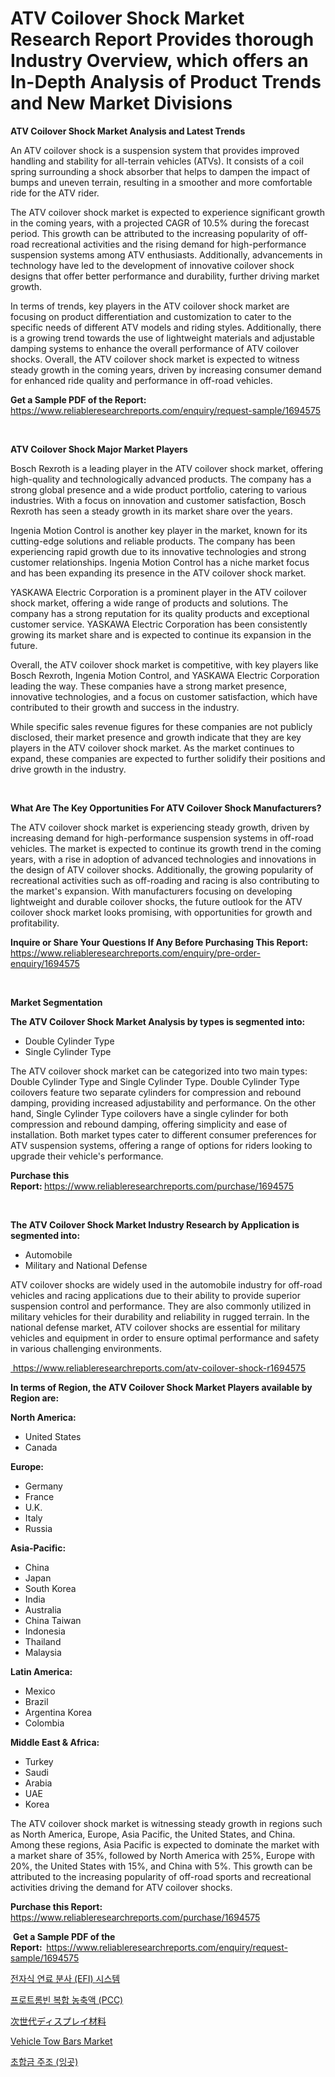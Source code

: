 <p><h1>ATV Coilover Shock Market Research Report Provides thorough Industry Overview, which offers an In-Depth Analysis of Product Trends and New Market Divisions</h1></p><p><strong>ATV Coilover Shock Market Analysis and Latest Trends</strong></p>
<p><p>An ATV coilover shock is a suspension system that provides improved handling and stability for all-terrain vehicles (ATVs). It consists of a coil spring surrounding a shock absorber that helps to dampen the impact of bumps and uneven terrain, resulting in a smoother and more comfortable ride for the ATV rider.</p><p>The ATV coilover shock market is expected to experience significant growth in the coming years, with a projected CAGR of 10.5% during the forecast period. This growth can be attributed to the increasing popularity of off-road recreational activities and the rising demand for high-performance suspension systems among ATV enthusiasts. Additionally, advancements in technology have led to the development of innovative coilover shock designs that offer better performance and durability, further driving market growth.</p><p>In terms of trends, key players in the ATV coilover shock market are focusing on product differentiation and customization to cater to the specific needs of different ATV models and riding styles. Additionally, there is a growing trend towards the use of lightweight materials and adjustable damping systems to enhance the overall performance of ATV coilover shocks. Overall, the ATV coilover shock market is expected to witness steady growth in the coming years, driven by increasing consumer demand for enhanced ride quality and performance in off-road vehicles.</p></p>
<p><strong>Get a Sample PDF of the Report:&nbsp;</strong> <a href="https://www.reliableresearchreports.com/enquiry/request-sample/1694575">https://www.reliableresearchreports.com/enquiry/request-sample/1694575</a></p>
<p>&nbsp;</p>
<p><strong>ATV Coilover Shock Major Market Players</strong></p>
<p><p>Bosch Rexroth is a leading player in the ATV coilover shock market, offering high-quality and technologically advanced products. The company has a strong global presence and a wide product portfolio, catering to various industries. With a focus on innovation and customer satisfaction, Bosch Rexroth has seen a steady growth in its market share over the years.</p><p>Ingenia Motion Control is another key player in the market, known for its cutting-edge solutions and reliable products. The company has been experiencing rapid growth due to its innovative technologies and strong customer relationships. Ingenia Motion Control has a niche market focus and has been expanding its presence in the ATV coilover shock market.</p><p>YASKAWA Electric Corporation is a prominent player in the ATV coilover shock market, offering a wide range of products and solutions. The company has a strong reputation for its quality products and exceptional customer service. YASKAWA Electric Corporation has been consistently growing its market share and is expected to continue its expansion in the future.</p><p>Overall, the ATV coilover shock market is competitive, with key players like Bosch Rexroth, Ingenia Motion Control, and YASKAWA Electric Corporation leading the way. These companies have a strong market presence, innovative technologies, and a focus on customer satisfaction, which have contributed to their growth and success in the industry.</p><p>While specific sales revenue figures for these companies are not publicly disclosed, their market presence and growth indicate that they are key players in the ATV coilover shock market. As the market continues to expand, these companies are expected to further solidify their positions and drive growth in the industry.</p></p>
<p>&nbsp;</p>
<p><strong>What Are The Key Opportunities For ATV Coilover Shock Manufacturers?</strong></p>
<p><p>The ATV coilover shock market is experiencing steady growth, driven by increasing demand for high-performance suspension systems in off-road vehicles. The market is expected to continue its growth trend in the coming years, with a rise in adoption of advanced technologies and innovations in the design of ATV coilover shocks. Additionally, the growing popularity of recreational activities such as off-roading and racing is also contributing to the market's expansion. With manufacturers focusing on developing lightweight and durable coilover shocks, the future outlook for the ATV coilover shock market looks promising, with opportunities for growth and profitability.</p></p>
<p><strong>Inquire or Share Your Questions If Any Before Purchasing This Report:</strong> <a href="https://www.reliableresearchreports.com/enquiry/pre-order-enquiry/1694575">https://www.reliableresearchreports.com/enquiry/pre-order-enquiry/1694575</a></p>
<p>&nbsp;</p>
<p><strong>Market Segmentation</strong></p>
<p><strong>The ATV Coilover Shock Market Analysis by types is segmented into:</strong></p>
<p><ul><li>Double Cylinder Type</li><li>Single Cylinder Type</li></ul></p>
<p><p>The ATV coilover shock market can be categorized into two main types: Double Cylinder Type and Single Cylinder Type. Double Cylinder Type coilovers feature two separate cylinders for compression and rebound damping, providing increased adjustability and performance. On the other hand, Single Cylinder Type coilovers have a single cylinder for both compression and rebound damping, offering simplicity and ease of installation. Both market types cater to different consumer preferences for ATV suspension systems, offering a range of options for riders looking to upgrade their vehicle's performance.</p></p>
<p><strong>Purchase this Report:&nbsp;</strong><a href="https://www.reliableresearchreports.com/purchase/1694575">https://www.reliableresearchreports.com/purchase/1694575</a></p>
<p>&nbsp;</p>
<p><strong>The ATV Coilover Shock Market Industry Research by Application is segmented into:</strong></p>
<p><ul><li>Automobile</li><li>Military and National Defense</li></ul></p>
<p><p>ATV coilover shocks are widely used in the automobile industry for off-road vehicles and racing applications due to their ability to provide superior suspension control and performance. They are also commonly utilized in military vehicles for their durability and reliability in rugged terrain. In the national defense market, ATV coilover shocks are essential for military vehicles and equipment in order to ensure optimal performance and safety in various challenging environments.</p></p>
<p><a href="https://www.reliableresearchreports.com/atv-coilover-shock-r1694575">&nbsp;https://www.reliableresearchreports.com/atv-coilover-shock-r1694575</a></p>
<p><strong>In terms of Region, the ATV Coilover Shock Market Players available by Region are:</strong></p>
<p>
    <p> <strong> North America: </strong>
        <ul>
            <li>United States</li>
            <li>Canada</li>
        </ul>
        </p> 
    <p> <strong> Europe: </strong>
        <ul>
            <li>Germany</li>
            <li>France</li>
            <li>U.K.</li>
            <li>Italy</li>
            <li>Russia</li>
        </ul>
        </p> 
    <p> <strong> Asia-Pacific: </strong>
        <ul>
            <li>China</li>
            <li>Japan</li>
            <li>South Korea</li>
            <li>India</li>
            <li>Australia</li>
            <li>China Taiwan</li>
            <li>Indonesia</li>
            <li>Thailand</li>
            <li>Malaysia</li>
        </ul>
        </p> 
    <p> <strong> Latin America: </strong>
        <ul>
            <li>Mexico</li>
            <li>Brazil</li>
            <li>Argentina Korea</li>
            <li>Colombia</li>
        </ul>
        </p> 
    <p> <strong> Middle East & Africa: </strong>
        <ul>
            <li>Turkey</li>
            <li>Saudi</li>
            <li>Arabia</li>
            <li>UAE</li>
            <li>Korea</li>
        </ul>
    </p>
    </p>
<p><p>The ATV coilover shock market is witnessing steady growth in regions such as North America, Europe, Asia Pacific, the United States, and China. Among these regions, Asia Pacific is expected to dominate the market with a market share of 35%, followed by North America with 25%, Europe with 20%, the United States with 15%, and China with 5%. This growth can be attributed to the increasing popularity of off-road sports and recreational activities driving the demand for ATV coilover shocks.</p></p>
<p><strong>Purchase this Report: </strong><a href="https://www.reliableresearchreports.com/purchase/1694575">https://www.reliableresearchreports.com/purchase/1694575</a></p>
<p>&nbsp;<strong>Get a Sample PDF of the Report:&nbsp;&nbsp;</strong><a href="https://www.reliableresearchreports.com/enquiry/request-sample/1694575">https://www.reliableresearchreports.com/enquiry/request-sample/1694575</a></p>
<p><strong></strong></p>
<p><p><a href="https://github.com/novabrown3/Market-Research-Report-List-1/blob/main/936191496467.md">전자식 연료 분사 (EFI) 시스템</a></p><p><a href="https://medium.com/@earlfeffersj/%ED%94%84%EB%A1%9C%ED%8A%B8%EB%A1%AC%EB%B9%88-%EB%B3%B5%ED%95%A9%EC%B2%B4-%EB%86%8D%EC%B6%95%EB%AC%BC-pcc-%EC%8B%9C%EC%9E%A5-2031%EB%85%84%EA%B9%8C%EC%A7%80%EC%9D%98-%ED%8A%B8%EB%A0%8C%EB%93%9C-%EC%98%88%EC%B8%A1-%EB%B0%8F-%EA%B2%BD%EC%9F%81-%EB%B6%84%EC%84%9D-876c7015bd23">프로트롬빈 복합 농축액 (PCC)</a></p><p><a href="https://medium.com/@kamdeall7845/%E6%AC%A1%E4%B8%96%E4%BB%A3%E3%83%87%E3%82%A3%E3%82%B9%E3%83%97%E3%83%AC%E3%82%A4%E7%B4%A0%E6%9D%90%E3%81%AE%E5%B8%82%E5%A0%B4%E3%81%AF-%E5%B8%82%E5%A0%B4%E3%82%B7%E3%82%A7%E3%82%A2-%E5%B8%82%E5%A0%B4%E3%83%88%E3%83%AC%E3%83%B3%E3%83%89-%E5%B8%82%E5%A0%B4%E6%88%90%E9%95%B7%E3%81%AB%E9%96%A2%E3%81%99%E3%82%8B%E6%83%85%E5%A0%B1%E3%82%92%E6%8F%90%E4%BE%9B%E3%81%97%E3%81%BE%E3%81%99-078083121963">次世代ディスプレイ材料</a></p><p><a href="https://github.com/ruddyyedelwadw/Market-Research-Report-List-2/blob/main/vehicle-tow-bars-market.md">Vehicle Tow Bars Market</a></p><p><a href="https://medium.com/@mehereenadusoye/%EC%8A%88%ED%8D%BC%ED%95%A9%EA%B8%88-%EB%A7%89%EB%8C%80-%EC%8B%9C%EC%9E%A5-%EB%B3%B4%EA%B3%A0%EC%84%9C%EB%8A%94-%EC%9D%B4-%EC%8B%9C%EC%9E%A5%EC%9D%98-%EC%B5%9C%EC%8B%A0-%ED%8A%B8%EB%A0%8C%EB%93%9C%EC%99%80-%EC%84%B1%EC%9E%A5-%EA%B8%B0%ED%9A%8C%EB%A5%BC-%EB%B3%B4%EC%97%AC%EC%A4%8D%EB%8B%88%EB%8B%A4-8958a10b0918">초합금 주조 (잉곳)</a></p></p>